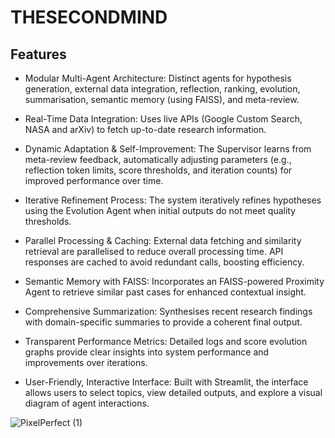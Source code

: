 # THESECONDMIND
## Features

- Modular Multi-Agent Architecture: Distinct agents for hypothesis generation, external data integration, reflection, ranking, evolution, summarisation, semantic memory (using FAISS), and meta-review.


- Real-Time Data Integration: Uses live APIs (Google Custom Search, NASA and arXiv) to fetch up-to-date research information.


- Dynamic Adaptation & Self-Improvement: The Supervisor learns from meta-review feedback, automatically adjusting parameters (e.g., reflection token limits, score thresholds, and iteration counts) for improved performance over time.


- Iterative Refinement Process: The system iteratively refines hypotheses using the Evolution Agent when initial outputs do not meet quality thresholds.


- Parallel Processing & Caching: External data fetching and similarity retrieval are parallelised to reduce overall processing time. API responses are cached to avoid redundant calls, boosting efficiency.


- Semantic Memory with FAISS: Incorporates an FAISS-powered Proximity Agent to retrieve similar past cases for enhanced contextual insight.


- Comprehensive Summarization: Synthesises recent research findings with domain-specific summaries to provide a coherent final output.


- Transparent Performance Metrics: Detailed logs and score evolution graphs provide clear insights into system performance and improvements over iterations.


- User-Friendly, Interactive Interface: Built with Streamlit, the interface allows users to select topics, view detailed outputs, and explore a visual diagram of agent interactions.




![PixelPerfect (1)](https://github.com/user-attachments/assets/9405a8f2-5b7a-49e0-af34-93d0f153b1cb)

